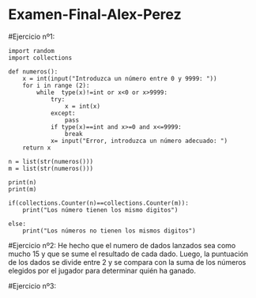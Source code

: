 # Examen-Final-Alex-Perez

#Ejercicio nº1: 

```
import random
import collections

def numeros():
    x = int(input("Introduzca un número entre 0 y 9999: "))
    for i in range (2):
        while  type(x)!=int or x<0 or x>9999:
            try:
                x = int(x)
            except:
                pass
            if type(x)==int and x>=0 and x<=9999:
                break
            x= input("Error, introduzca un número adecuado: ")
    return x

n = list(str(numeros()))
m = list(str(numeros()))

print(n)
print(m)

if(collections.Counter(n)==collections.Counter(m)):
    print("Los número tienen los mismo digitos")
        
else:
    print("Los números no tienen los mismos digitos")
```

#Ejercicio nº2: 
  He hecho que el numero de dados lanzados sea como mucho 15 y que se sume el resultado de cada dado. Luego, la puntuación de los dados se divide entre 2 y se compara con la suma de los números elegidos por el jugador para determinar quién ha ganado. 

#Ejercicio nº3:
